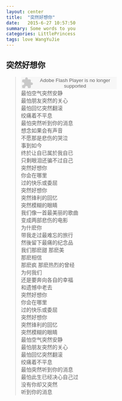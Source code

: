 ```yaml
---
layout: center
title:  "突然好想你"
date:   2015-6-27 10:57:50
summary: Some words to you
categories: LittlePrincess
tags: love WangYuJie
---
```

## <span class="red">突然好想你</span>
> <embed src="http://www.xiami.com/widget/14666509_3381901/singlePlayer.swf" type="application/x-shockwave-flash" width="257" height="33" wmode="transparent"></embed><br>
> <span class="blue">最怕空气突然安静</span><br>
> <span class="blue">最怕朋友突然的关心</span><br>
> <span class="blue">最怕回忆突然翻滚</span><br>
> <span class="blue">绞痛着不平息</span><br>
> <span class="blue">最怕突然听到你的消息</span><br>
> <span class="blue">想念如果会有声音</span><br>
> <span class="blue">不愿那是悲伤的哭泣</span><br>
> <span class="blue">事到如今</span><br>
> <span class="blue">终於让自已属於我自已</span><br>
> <span class="blue">只剩眼泪还骗不过自己</span><br>
> <span class="blue">突然好想你</span><br>
> <span class="blue">你会在哪里</span><br>
> <span class="blue">过的快乐或委屈</span><br>
> <span class="blue">突然好想你</span><br>
> <span class="blue">突然锋利的回忆</span><br>
> <span class="blue">突然模糊的眼睛</span><br>
> <span class="blue">我们像一首最美丽的歌曲</span><br>
> <span class="blue">变成两部悲伤的电影</span><br>
> <span class="blue">为什麽你</span><br>
> <span class="blue">带我走过最难忘的旅行</span><br>
> <span class="blue">然後留下最痛的纪念品</span><br>
> <span class="blue">我们那麽甜 那麽美</span><br>
> <span class="blue">那麽相信</span><br>
> <span class="blue">那麽疯 那麽热烈的曾经</span><br>
> <span class="blue">为何我们</span><br>
> <span class="blue">还是要奔向各自的幸福</span><br>
> <span class="blue">和遗憾中老去</span><br>
> <span class="blue">突然好想你</span><br>
> <span class="blue">你会在哪里</span><br>
> <span class="blue">过的快乐或委屈</span><br>
> <span class="blue">突然好想你</span><br>
> <span class="blue">突然锋利的回忆</span><br>
> <span class="blue">突然模糊的眼睛</span><br>
> <span class="blue">最怕空气突然安静</span><br>
> <span class="blue">最怕朋友突然的关心</span><br>
> <span class="blue">最怕回忆突然翻滚</span><br>
> <span class="blue">绞痛着不平息</span><br>
> <span class="blue">最怕突然听到你的消息</span><br>
> <span class="blue">最怕此生已经决心自己过</span><br>
> <span class="blue">没有你却又突然</span><br>
> <span class="blue">听到你的消息</span><br>